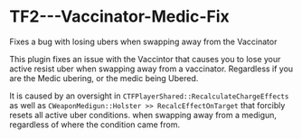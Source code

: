 # TF2---Vaccinator-Medic-Fix
Fixes a bug with losing ubers when swapping away from the Vaccinator

This plugin fixes an issue with the Vaccintor that causes you to lose your active resist uber when swapping away from a vaccinator. Regardless if you are the Medic ubering, or the medic being Ubered.

It is caused by an oversight in `CTFPlayerShared::RecalculateChargeEffects` as well as `CWeaponMedigun::Holster >> RecalcEffectOnTarget` that forcibly resets all active uber conditions. when swapping away from a medigun, regardless of where the condition came from.
